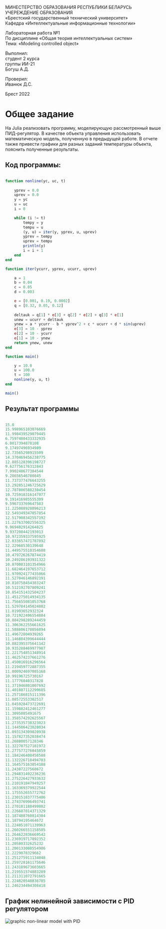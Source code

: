 МИНЕСТЕРСТВО ОБРАЗОВАНИЯ РЕСПУБЛИКИ БЕЛАРУСЬ <br/>
УЧЕРЕЖДЕНИЕ ОБРАЗОВАНИЯ <br/>
«Брестский государственный технический университет» <br/>
Кафедра «Интеллектуальные информационные технологии» <br/>

Лабораторная работа №1 <br/>
По дисциплине «Общая теория интеллектуальных систем» <br/>
Тема: «Modeling controlled object» <br/>

Выполнил: <br/>
студент 2 курса <br/>
группы ИИ-21 <br/>
Богуш А.Д. <br/>

Проверил: <br/>
Иванюк Д.С. <br/>

Брест 2022 <br/>

# Общее задание #
На Julia реализовать программу, моделирующую рассмотренный выше ПИД-регулятор.  В качестве объекта управления использовать математическую модель, полученную в предыдущей работе.
В отчете также привести графики для разных заданий температуры объекта, пояснить полученные результаты.

## Код программы: ##
```julia

function nonline(yc, uc, t)
    
    yprev = 0.0
    uprev = 0.0
    y = yc
    u = uc
    i = 0       

    while (i != t)
        tempy = y
        tempu = u
        (y, u) = iter(y, yprev, u, uprev)
        yprev = tempy
        uprev = tempu
        println(y)
        i = i + 1
    end    
end

function iter(ycurr, yprev, ucurr, uprev)

    a = 1
    b = 0.04
    c = 0.05
    d = 0.003

    e = [0.001, 0.19, 0.0002]
    q = [0.32, 0.05, 0.12]  
    
    deltauk = q[1] * e[3] + q[2] * e[2] + q[3] * e[1]
    unew = ucurr + deltauk    
    ynew = a * ycurr - b * yprev^2 + c * ucurr + d * sin(uprev)
    e[3] = 10 - yprev
    e[2] = 10 - ycurr
    e[1] = 10 - ynew
    return ynew, unew 
end

function main()

    y = 10.0
    u = 100.0
    t = 100
    nonline(y, u, t)
end

main()

```

## Результат программы ##

``` julia

15.0
15.998965103076669
11.998439529079445
6.7597480433332935
6.0017394878108   
9.17497496934989  
12.73565298915509 
14.370469456238775
12.885128396198727
9.627756176312843 
7.990248677384544 
9.28656546780845  
11.737377476643255
13.292851246725629
12.787806588230454
10.725918316147077
9.191416985555309
9.596733769647583
11.225088928096213
12.549349347057854
12.517908342557192
11.227637002556325
9.969402914264025
9.937208442193013
10.972359337595925
12.033657471787892
12.22968530139648
11.449575510354608
10.479726267874419
10.249286193931322
10.870083101354966
11.682464197653712
11.970924177435066
11.527046146892191
10.810758454383247
10.512192707809241
10.854151432504237
11.451275014934135
11.756655081053768
11.529784145024802
11.01993652932324
10.721922496554884
10.884298289244459
11.306362255661625
11.588606178056894
11.49672804939265
11.146884399644444
10.882395375641142
10.935288469977987
11.221754851348914
11.462574237661276
11.450016916296564
11.219459772887355
11.000924697085168
10.99196725730167
11.17776040317828
11.371946801007692
11.401887112299685
11.257186815111396
11.08572553302517
11.045928473722691
11.159882412461277
11.3095805491675
11.358574292625567
11.273535738323023
11.144586423028034
11.093134309020938
11.157827352038474
11.26880057128346
11.322707527181972
11.277577276845859
11.184246408456588
11.132226718494703
11.164575163054188
11.24387227568672
11.294831492236236
11.275226427933632
11.210191847949257
11.163369379922544
11.175552655772762
11.230151837775486
11.274376996493741
11.270181188499802
11.226687014371329
11.187488760814304
11.18794195464672
11.224051071139963
11.260266551158585
11.264622836669542
11.236919717892352
11.20580332625232
11.200133080554986
11.2229078329662
11.251275911134048
11.259728161175646
11.243189673603665
11.219551574883289
11.211311072791665
11.224820548836785
11.246234494308418                                   

```
## График нелинейной зависимости с PID регулятором ##
![graphic non-linear model with PID](https://github.com/offendeddddd/myrepos/blob/main/picutres/BbQbPt2l-A56T2VVzvBmwsUd1LB7EJ-rsNbztKl_WRN09nGpe8cx-79FLfTbQHajcaaL4VSRBgSLeiNbTtt7F10s.jpg)